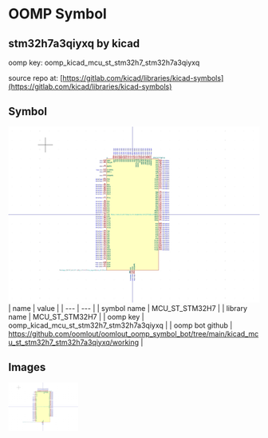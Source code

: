 # OOMP Symbol  
## stm32h7a3qiyxq  by kicad  
  
oomp key: oomp_kicad_mcu_st_stm32h7_stm32h7a3qiyxq  
  
source repo at: [https://gitlab.com/kicad/libraries/kicad-symbols](https://gitlab.com/kicad/libraries/kicad-symbols)  
## Symbol  
  
[![working.png](working_600.png)](working.png)  
| name | value | 
| --- | --- | 
| symbol name | MCU_ST_STM32H7 | 
| library name | MCU_ST_STM32H7 | 
| oomp key | oomp_kicad_mcu_st_stm32h7_stm32h7a3qiyxq | 
| oomp bot github | https://github.com/oomlout/oomlout_oomp_symbol_bot/tree/main/kicad_mcu_st_stm32h7_stm32h7a3qiyxq/working | 
## Images  
  
[![working.png](working_140.png)](working.png)  
